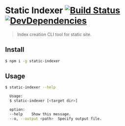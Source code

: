 # Static Indexer [![Build Status](http://img.shields.io/travis/makotot/static-indexer/master.svg?style=flat)](https://travis-ci.org/makotot/static-indexer) [![DevDependencies](http://img.shields.io/david/dev/makotot/static-indexer.svg?style=flat)](https://github.com/makotot/static-indexer)

> Index creation CLI tool for static site.

## Install

```sh
$ npm i -g static-indexer
```

## Usage

```sh
$ static-indexer --help

  Usage:
  $ static-indexer [<target dir>]

  option:
  --help	Show this message.
  --o, --output <path>	Specify output file.
```
